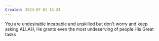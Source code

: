 ```yaml
---
Created: 2024-07-01 15:24
---
```

You are undesirable incapable and unskilled but don't worry and keep asking ALLAH, He grants even the most undeserving of people His Great tasks
